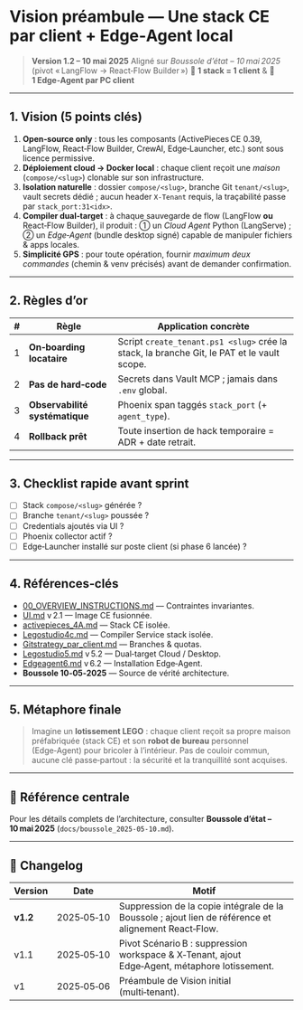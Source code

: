 # Vision préambule — Une stack CE par client + Edge‑Agent local

> **Version 1.2 – 10 mai 2025**
> Aligné sur *Boussole d’état – 10 mai 2025* (pivot « LangFlow → React‑Flow Builder »)
> 🧱 **1 stack = 1 client** & 🦾 **1 Edge‑Agent par PC client**

---

## 1. Vision (5 points clés)

1. **Open‑source only** : tous les composants (ActivePieces CE 0.39, LangFlow, React‑Flow Builder, CrewAI, Edge‑Launcher, etc.) sont sous licence permissive.
2. **Déploiement cloud → Docker local** : chaque client reçoit une *maison* (`compose/<slug>`) clonable sur son infrastructure.
3. **Isolation naturelle** : dossier `compose/<slug>`, branche Git `tenant/<slug>`, vault secrets dédié ; aucun header `X‑Tenant` requis, la traçabilité passe par `stack_port:31<idx>`.
4. **Compiler dual‑target** : à chaque sauvegarde de flow (LangFlow **ou** React‑Flow Builder), il produit : ① un *Cloud Agent* Python (LangServe) ; ② un *Edge‑Agent* (bundle desktop signé) capable de manipuler fichiers & apps locales.
5. **Simplicité GPS** : pour toute opération, fournir *maximum deux commandes* (chemin & venv précisés) avant de demander confirmation.

---

## 2. Règles d’or

| # | Règle                          | Application concrète                                                                       |
| - | ------------------------------ | ------------------------------------------------------------------------------------------ |
| 1 | **On‑boarding locataire**      | Script `create_tenant.ps1 <slug>` crée la stack, la branche Git, le PAT et le vault scope. |
| 2 | **Pas de hard‑code**           | Secrets dans Vault MCP ; jamais dans `.env` global.                                        |
| 3 | **Observabilité systématique** | Phoenix span taggés `stack_port` (+ `agent_type`).                                         |
| 4 | **Rollback prêt**              | Toute insertion de hack temporaire = ADR + date retrait.                                   |

---

## 3. Checklist rapide avant sprint

* [ ] Stack `compose/<slug>` générée ?
* [ ] Branche `tenant/<slug>` poussée ?
* [ ] Credentials ajoutés via UI ?
* [ ] Phoenix collector actif ?
* [ ] Edge‑Launcher installé sur poste client (si phase 6 lancée) ?

---

## 4. Références‑clés

* [00\_OVERVIEW\_INSTRUCTIONS.md](00_OVERVIEW_INSTRUCTIONS.md) — Contraintes invariantes.
* [UI.md](UI.md) v 2.1 — Image CE fusionnée.
* [activepieces\_4A.md](activepieces_4A.md) — Stack CE isolée.
* [Legostudio4c.md](Legostudio4c.md) — Compiler Service stack isolée.
* [Gitstrategy\_par\_client.md](Gitstrategy_par_client.md) — Branches & quotas.
* [Legostudio5.md](Legostudio5.md) v 5.2 — Dual‑target Cloud / Desktop.
* [Edgeagent6.md](Edgeagent6.md) v 6.2 — Installation Edge‑Agent.
* **Boussole 10‑05‑2025** — Source de vérité architecture.

---

## 5. Métaphore finale

> Imagine un **lotissement LEGO** : chaque client reçoit sa propre maison préfabriquée (stack CE) et son **robot de bureau** personnel (Edge‑Agent) pour bricoler à l’intérieur. Pas de couloir commun, aucune clé passe‑partout : la sécurité et la tranquillité sont acquises.

---

## 🔗 Référence centrale

Pour les détails complets de l’architecture, consulter **Boussole d’état – 10 mai 2025** (`docs/boussole_2025-05-10.md`).

---

## 📝 Changelog

| Version  | Date       | Motif                                                                                                |
| -------- | ---------- | ---------------------------------------------------------------------------------------------------- |
| **v1.2** | 2025‑05‑10 | Suppression de la copie intégrale de la Boussole ; ajout lien de référence et alignement React‑Flow. |
| v1.1     | 2025‑05‑10 | Pivot Scénario B : suppression workspace & X‑Tenant, ajout Edge‑Agent, métaphore lotissement.        |
| v1       | 2025‑05‑06 | Préambule de Vision initial (multi‑tenant).                                                          |




